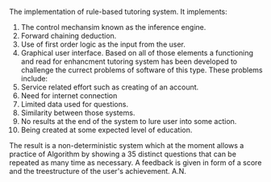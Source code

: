 The implementation of rule-based tutoring system.
It implements:
1. The control mechansim known as the inference engine.
2. Forward chaining deduction.
3. Use of first order logic as the input from the user.
4. Graphical user interface.
Based on all of those elements a functioning and read for enhancment tutoring system has
been developed to challenge the currect problems of software of this type.
These problems include:
1. Service related effort such as creating of an account.
2. Need for internet connection
3. Limited data used for questions.
4. Similarity between those systems.
5. No results at the end of the system to lure user into some action. 
6. Being created at some expected level of education.

The result is a non-deterministic system which at the moment allows a practice of Algorithm by showing a 35 distinct questions
that can be repeated as many time as necessary. A feedback is given in form of a score and the treestructure of the user's 
achievement.
A.N.
